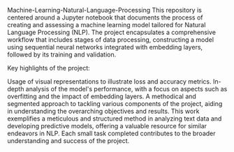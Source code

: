 Machine-Learning-Natural-Language-Processing
This repository is centered around a Jupyter notebook that documents the process of creating and assessing a machine learning model tailored for Natural Language Processing (NLP). The project encapsulates a comprehensive workflow that includes stages of data processing, constructing a model using sequential neural networks integrated with embedding layers, followed by its training and validation.

Key highlights of the project:

Usage of visual representations to illustrate loss and accuracy metrics.
In-depth analysis of the model's performance, with a focus on aspects such as overfitting and the impact of embedding layers.
A methodical and segmented approach to tackling various components of the project, aiding in understanding the overarching objectives and results.
This work exemplifies a meticulous and structured method in analyzing text data and developing predictive models, offering a valuable resource for similar endeavors in NLP. Each small task completed contributes to the broader understanding and success of the project.
